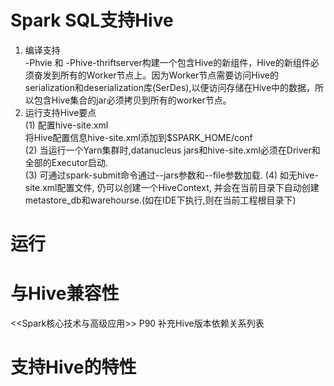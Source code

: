 
# Spark SQL支持Hive
1. 编译支持  
    -Phvie 和 -Phive-thriftserver构建一个包含Hive的新组件，Hive的新组件必须奋发到所有的Worker节点上。因为Worker节点需要访问Hive的serialization和deserialization库(SerDes),以便访问存储在Hive中的数据，所以包含Hive集合的jar必须拷贝到所有的worker节点。  
2. 运行支持Hive要点  
 (1) 配置hive-site.xml  
     将Hive配置信息hive-site.xml添加到$SPARK_HOME/conf  
 (2) 当运行一个Yarn集群时,datanucleus jars和hive-site.xml必须在Driver和全部的Executor启动.  
 (3) 可通过spark-submit命令通过--jars参数和--file参数加载.
 (4) 如无hive-site.xml配置文件, 仍可以创建一个HiveContext, 并会在当前目录下自动创建metastore_db和warehourse.(如在IDE下执行,则在当前工程根目录下)  

# 运行

# 与Hive兼容性
<<Spark核心技术与高级应用>> P90 
补充Hive版本依赖关系列表  

# 支持Hive的特性
